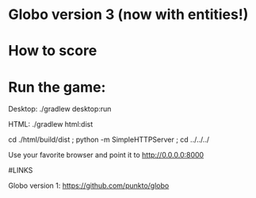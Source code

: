 # Globo version 3 (now with entities!)


# How to score



# Run the game:

Desktop:
./gradlew desktop:run

HTML:
./gradlew html:dist

cd ./html/build/dist ; python -m SimpleHTTPServer ; cd ../../../

Use your favorite browser and point it to http://0.0.0.0:8000


#LINKS

Globo version 1: https://github.com/punkto/globo